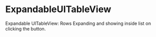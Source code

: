 # ExpandableUITableView
Expandable UITableView: Rows Expanding and showing inside list on clicking the button.
